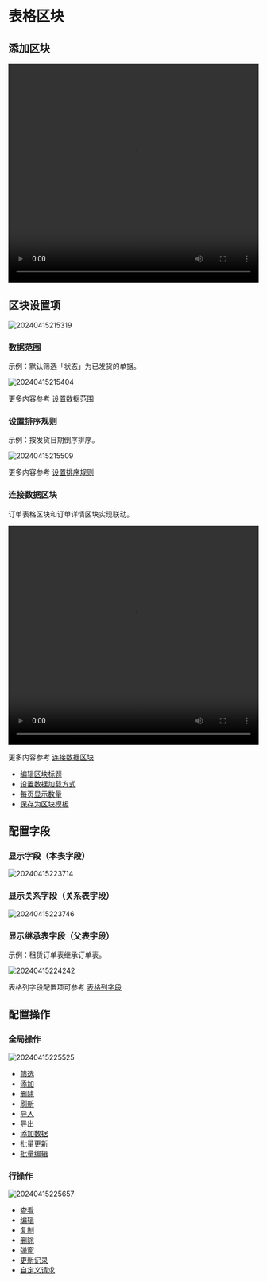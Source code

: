# 表格区块

## 添加区块

 <video width="100%" height="440" controls>
      <source src="https://nocobase-docs.oss-cn-beijing.aliyuncs.com/20240415215027.mp4" type="video/mp4">
</video>

## 区块设置项

![20240415215319](https://nocobase-docs.oss-cn-beijing.aliyuncs.com/20240415215319.png)

### 数据范围

示例：默认筛选「状态」为已发货的单据。

![20240415215404](https://nocobase-docs.oss-cn-beijing.aliyuncs.com/20240415215404.png)

更多内容参考 [设置数据范围](/handbook/ui/blocks/block-settings/data-scope)

### 设置排序规则

示例：按发货日期倒序排序。

![20240415215509](https://nocobase-docs.oss-cn-beijing.aliyuncs.com/20240415215509.png)

更多内容参考 [设置排序规则](/handbook/ui/blocks/block-settings/sorting-rule)

### 连接数据区块

订单表格区块和订单详情区块实现联动。

  <video width="100%" height="440" controls>
      <source src="https://nocobase-docs.oss-cn-beijing.aliyuncs.com/20240415221426.mp4" type="video/mp4">
</video>

更多内容参考 [连接数据区块](/handbook/ui/blocks/block-settings/connect-block)

- [编辑区块标题](/handbook/ui/blocks/block-settings/block-title)
- [设置数据加载方式](/handbook/ui/blocks/block-settings/loading-mode)
- [每页显示数量](/handbook/ui/blocks/block-settings/per-page)
- [保存为区块模板](/handbook/ui/blocks/block-settings/block-template)

## 配置字段

### 显示字段（本表字段）

![20240415223714](https://nocobase-docs.oss-cn-beijing.aliyuncs.com/20240415223714.png)

### 显示关系字段（关系表字段）

![20240415223746](https://nocobase-docs.oss-cn-beijing.aliyuncs.com/20240415223746.png)

### 显示继承表字段（父表字段）

示例：租赁订单表继承订单表。

![20240415224242](https://nocobase-docs.oss-cn-beijing.aliyuncs.com/20240415224242.png)

表格列字段配置项可参考 [表格列字段](/handbook/ui/fields/generic/table-column)

## 配置操作

### 全局操作

![20240415225525](https://nocobase-docs.oss-cn-beijing.aliyuncs.com/20240415225525.png)

- [筛选](/handbook/ui/actions/types/filter)
- [添加](/handbook/ui/actions/types/add-new)
- [删除](/handbook/ui/actions/types/delete)
- [刷新](/handbook/ui/actions/types/refresh)
- [导入](/handbook/action-import)
- [导出](/handbook/action-export)
- [添加数据](/handbook/action-add-record)
- [批量更新](/handbook/action-bulk-update)
- [批量编辑](/handbook/action-bulk-edit)

### 行操作

![20240415225657](https://nocobase-docs.oss-cn-beijing.aliyuncs.com/20240415225657.png)

- [查看](/handbook/ui/actions/types/view)
- [编辑](/handbook/ui/actions/types/edit)
- [复制](/handbook/action-duplicate)
- [删除](/handbook/ui/actions/types/delete)
- [弹窗](/handbook/ui/actions/types/pop-up)
- [更新记录](/handbook/ui/actions/types/update-record)
- [自定义请求](/handbook/action-custom-request)


